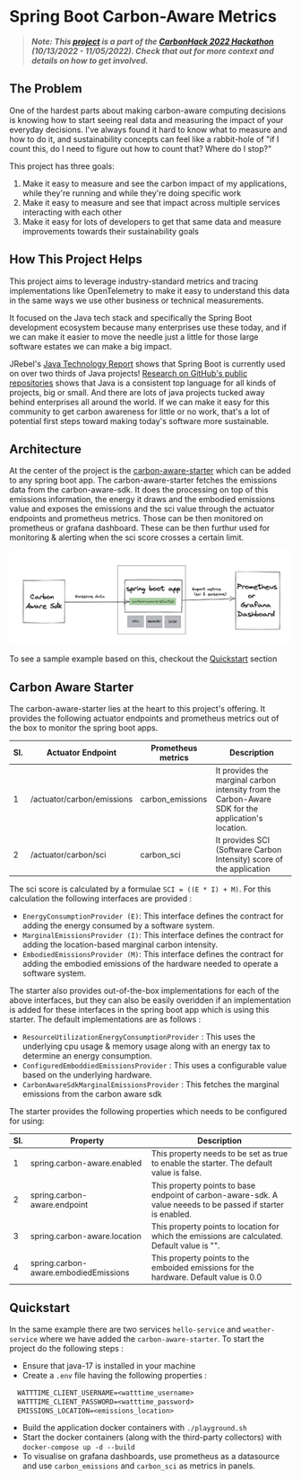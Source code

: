 # Spring Boot Carbon-Aware Metrics

> **_Note:  This [project](https://taikai.network/gsf/hackathons/carbonhack22/projects/cl8tglrxx28248701xckvhba0vg/idea) is a part of the [CarbonHack 2022 Hackathon](https://taikai.network/gsf/hackathons/carbonhack22) (10/13/2022 - 11/05/2022).  Check that out for more context and details on how to get involved._**

## The Problem

One of the hardest parts about making carbon-aware computing decisions is knowing how to start seeing real data and measuring the impact of your everyday decisions.  I've always found it hard to know what to measure and how to do it, and sustainability concepts can feel like a rabbit-hole of "if I count this, do I need to figure out how to count that?  Where do I stop?"

This project has three goals:

1. Make it easy to measure and see the carbon impact of my applications, while they're running and while they're doing specific work
2. Make it easy to measure and see that impact across multiple services interacting with each other
3. Make it easy for lots of developers to get that same data and measure improvements towards their sustainability goals

## How This Project Helps

This project aims to leverage industry-standard metrics and tracing implementations like OpenTelemetry to make it easy to understand this data in the same ways we use other business or technical measurements.

It focused on the Java tech stack and specifically the Spring Boot development ecosystem because many enterprises use these today, and if we can make it easier to move the needle just a little for those large software estates we can make a big impact.

JRebel's [Java Technology Report](https://www.jrebel.com/blog/2021-java-technology-report) shows that Spring Boot is currently used on over two thirds of Java projects! [Research on GitHub's public repositories](https://brainhub.eu/library/most-popular-languages-on-github) shows that Java is a consistent top language for all kinds of projects, big or small. And there are lots of java projects tucked away behind enterprises all around the world. If we can make it easy for this community to get carbon awareness for little or no work, that's a lot of potential first steps toward making today's software more sustainable.

## Architecture

At the center of the project is the [carbon-aware-starter](#carbon-aware-starter) which can be added to any spring boot app. The carbon-aware-starter fetches the emissions data from the carbon-aware-sdk. It does the processing on top of this emissions information, the energy it draws and the embodied emissions value and exposes the emissions and the sci value through the actuator endpoints and prometheus metrics. Those can be then monitored on prometheus or grafana dashboard. These can be then furthur used for monitoring & alerting when the sci score crosses a certain limit.

![project-structure](./docs/img/architechture.png)

To see a sample example based on this, checkout the [Quickstart](#quickstart) section

## Carbon Aware Starter

The carbon-aware-starter lies at the heart to this project's offering. It provides the following actuator endpoints and prometheus metrics out of the box to monitor the spring boot apps.

| Sl. | Actuator Endpoint          | Prometheus metrics | Description                                                                                         |
|-----|----------------------------|--------------------|-----------------------------------------------------------------------------------------------------|
| 1   | /actuator/carbon/emissions | carbon_emissions   | It provides the marginal carbon intensity from the Carbon-Aware SDK for the application's location. |
| 2   | /actuator/carbon/sci       | carbon_sci         | It provides SCI (Software Carbon Intensity) score of the application                                |

The sci score is calculated by a formulae `SCI = ((E * I) + M)`. For this calculation the following interfaces are provided :
* `EnergyConsumptionProvider (E)`: This interface defines the contract for adding the energy consumed by a software system.
* `MarginalEmissionsProvider (I)`: This interface defines the contract for adding the location-based marginal carbon intensity.
* `EmbodiedEmissionsProvider (M)`: This interface defines the contract for adding the embodied emissions of the hardware needed to operate a software system.

The starter also provides out-of-the-box implementations for each of the above interfaces, but they can also be easily overidden if an implementation is added for these interfaces in the spring boot app which is using this starter. The default implementations are as follows :
* `ResourceUtilizationEnergyConsumptionProvider` : This uses the underlying cpu usage & memory usage along with an energy tax to determine an energy consumption.
* `ConfiguredEmboddiedEmissionsProvider` : This uses a configurable value based on the underlying hardware.
*  `CarbonAwareSdkMarginalEmissionsProvider` : This fetches the marginal emissions from the carbon aware sdk

The starter provides the following properties which needs to be configured for using:

| Sl. | Property                              | Description                                                                                                   |
|-----|---------------------------------------|---------------------------------------------------------------------------------------------------------------|
| 1   | spring.carbon-aware.enabled           | This property needs to be set as true to enable the starter. The default value is false.                      |
| 2   | spring.carbon-aware.endpoint          | This property points to base endpoint of carbon-aware-sdk. A value neeeds to be passed if starter is enabled. |
| 3   | spring.carbon-aware.location          | This property points to location for which the emissions are calculated. Default value is "".                 |
| 4   | spring.carbon-aware.embodiedEmissions | This property points to the emboided emissions for the hardware. Default value is 0.0                         |               |

## Quickstart

In the same example there are two services `hello-service` and `weather-service` where we have added the `carbon-aware-starter`. To start the project do the following steps :

- Ensure that java-17 is installed in your machine
- Create a `.env` file having the following properties :
```
  WATTTIME_CLIENT_USERNAME=<watttime_username>
  WATTTIME_CLIENT_PASSWORD=<watttime_password>
  EMISSIONS_LOCATION=<emissions_location>
  ```
- Build the application docker containers with `./playground.sh`
- Start the docker containers (along with the third-party collectors) with `docker-compose up -d --build`
- To visualise on grafana dashboards, use prometheus as a datasource and use `carbon_emissions` and `carbon_sci` as metrics in panels.
